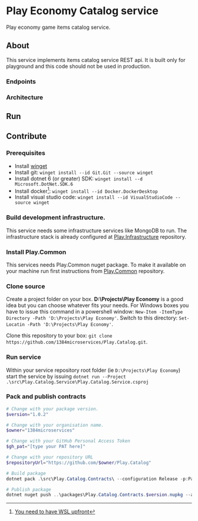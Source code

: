 # Play Economy Catalog service
Play economy game items catalog service.

## About
This service implements items catalog service REST api.
It is built only for playground and this code should not be used in production.

### Endpoints

### Architecture

## Run

## Contribute
### Prerequisites
* Install [winget](https://learn.microsoft.com/en-us/windows/package-manager/winget/)
* Install git: `winget install --id Git.Git --source winget`
* Install dotnet 6 (or greater) SDK: `winget install --d Microsoft.DotNet.SDK.6`
* Install docker[^wsl]: `winget install --id Docker.DockerDesktop`
* Install visual studio code: `winget install --id VisualStudioCode --source winget`

### Build development infrastructure.
This service needs some infrastructure services like MongoDB to run. The infrastructure stack is already configured at [Play.Infrastructure](https://github.com/1384microservices/Play.Infrastructure) repository.

### Install Play.Common
This services needs Play.Common nuget package. To make it available on your machine run first instructions from [Play.Common](https://github.com/1384microservices/Play.Common) repository.

### Clone source
Create a project folder on your box. **D:\Projects\Play Economy** is a good idea but you can choose whatever fits your needs. For Windows boxes you have to issue this command in a powershell window: `New-Item -ItemType Directory -Path 'D:\Projects\Play Economy'`. Switch to this directory: `Set-Locatin -Path 'D:\Projects\Play Economy'`. 

Clone this repository to your box: `git clone https://github.com/1384microservices/Play.Catalog.git`.

### Run service
Within your service repository root folder (ie `D:\Projects\Play Economy`) start the service by issuing `dotnet run --Project .\src\Play.Catalog.Service\Play.Catalog.Service.csproj`

### Pack and publish contracts
```powershell
# Change with your package version.
$version="1.0.2"

# Change with your organisation name.
$owner="1384microservices"

# Change with your GitHub Personal Access Token
$gh_pat="[type your PAT here]"

# Change with your repository URL
$repositoryUrl="https://github.com/$owner/Play.Catalog"

# Build package
dotnet pack .\src\Play.Catalog.Contracts\ --configuration Release -p:PackageVersion=$version -p:RepositoryUrl=$repositoryUrl -o ..\packages\

# Publish package
dotnet nuget push ..\packages\Play.Catalog.Contracts.$version.nupkg --api-key $gh_pat --source "github"

```



[^wsl]:[You need to have WSL upfront](https://learn.microsoft.com/en-us/windows/wsl/)